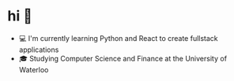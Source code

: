 # hi 👋
- 💻 I'm currently learning Python and React to create fullstack applications
- 🎓 Studying Computer Science and Finance at the University of Waterloo
